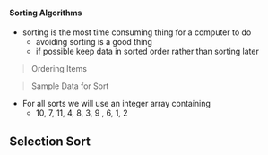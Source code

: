 #### Sorting Algorithms

* sorting is the most time consuming thing for a computer to do
   * avoiding sorting is a good thing
   * if possible keep data in sorted order rather than sorting later

> Ordering Items

> Sample Data for Sort
* For all sorts we will use an integer array containing 
   * 10, 7, 11, 4, 8, 3, 9 , 6, 1, 2


Selection Sort
---
```



```
